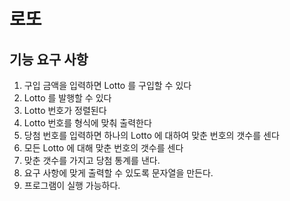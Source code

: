 # 로또
## 기능 요구 사항
1. 구입 금액을 입력하면 Lotto 를 구입할 수 있다
2. Lotto 를 발행할 수 있다
3. Lotto 번호가 정렬된다
4. Lotto 번호를 형식에 맞춰 출력한다
5. 당첨 번호를 입력하면 하나의 Lotto 에 대하여 맞춘 번호의 갯수를 센다
6. 모든 Lotto 에 대해 맞춘 번호의 갯수를 센다
7. 맞춘 갯수를 가지고 당첨 통계를 낸다.
8. 요구 사항에 맞게 출력할 수 있도록 문자열을 만든다.
9. 프로그램이 실행 가능하다.